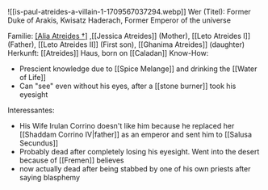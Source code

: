 ![[is-paul-atreides-a-villain-1-1709567037294.webp]]
Wer (Titel): Former Duke of Arakis, Kwisatz Haderach, Former Emperor of the universe

Familie: [[Alia Atreides †]](Sister) ,[[Jessica Atreides]] (Mother), [[Leto Atreides I]] (Father), [[Leto Atreides II]] (First son), [[Ghanima Atreides]] (daughter)
Herkunft: [[Atreides]] Haus, born on [[Caladan]]
Know-How: 
- Prescient knowledge due to [[Spice Melange]] and drinking the [[Water of Life]]
- Can "see" even without his eyes, after a [[stone burner]] took his eyesight


Interessantes: 
- His Wife Irulan Corrino doesn't like him because he replaced her [[Shaddam Corrino IV|father]] as an emperor and sent him to [[Salusa Secundus]]
- Probably dead after completely losing his eyesight. Went into the desert because of [[Fremen]] believes 
- now actually dead after being stabbed by one of his own priests after saying blasphemy 

